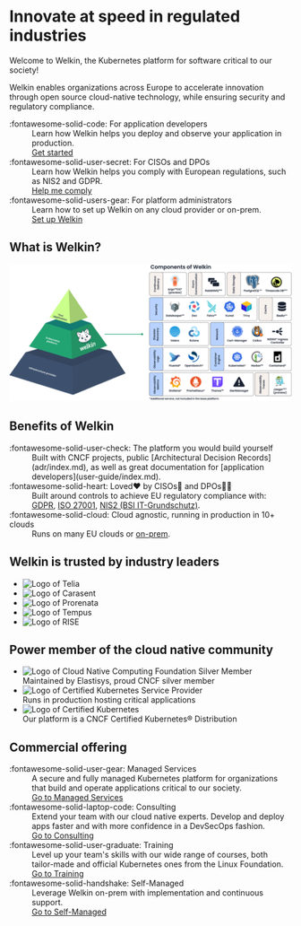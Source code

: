 <!-- markdownlint-disable-file first-line-h1 -->

<div class="landing-page" markdown="1">

# Innovate at speed in regulated industries

Welcome to Welkin, the Kubernetes platform for software critical to our society!

Welkin enables organizations across Europe to accelerate innovation through open source cloud-native technology, while ensuring security and regulatory compliance.

<nav markdown="1">
<dl class="columns-1" markdown="1">
  <div markdown="span">
    <dt markdown="span" class="grow-me">
      :fontawesome-solid-code:
      For application developers
    </dt>
    <dd class="grow-me">
      Learn how Welkin helps you deploy and observe your application in production.
    </dd>
    <dd><a role="button" href="./user-guide/">Get started</a></dd>
  </div>

  <div markdown="span">
    <dt markdown="span" class="grow-me">
      :fontawesome-solid-user-secret:
      For CISOs and DPOs
    </dt>
    <dd class="grow-me">
      Learn how Welkin helps you comply with European regulations, such as NIS2 and GDPR.
    </dd>
    <dd><a role="button" href="./ciso-guide/">Help me comply</a></dd>
  </div>

  <div markdown="span">
    <dt markdown="span" class="grow-me">
      :fontawesome-solid-users-gear:
      For platform administrators
    </dt>
    <dd class="grow-me">
      Learn how to set up Welkin on any cloud provider or on-prem.
    </dd>
    <dd><a role="button" href="./operator-manual/">Set up Welkin</a></dd>
  </div>
</ul>
</nav>

## What is Welkin?

<a href="img/marchitecture_pyramid_welkin.svg">
<img src="img/marchitecture_pyramid_welkin.svg" alt="Components of Welkin" />
</a>

## Benefits of Welkin

<dl class="columns-1" markdown="1">
  <div markdown="span">
    <dt markdown="span">
      :fontawesome-solid-user-check:
      The platform you would build yourself
    </dt>
    <dd markdown="span">
        Built with CNCF projects,
        public [Architectural Decision Records](adr/index.md),
        as well as great documentation for [application developers](user-guide/index.md).
    </dd>
  </div>

  <div markdown="span">
    <dt markdown="span">
      :fontawesome-solid-heart:
      Loved❤️ by CISOs👮 and DPOs🧑‍⚖️
    </dt>
    <dd>
        Built around controls to achieve EU regulatory compliance with:
        <a href="./ciso-guide/controls/gdpr/">GDPR</a>,
        <a href="./ciso-guide/controls/iso-27001/">ISO 27001</a>,
        <a href="./ciso-guide/controls/bsi-it-grundschutz/">NIS2 (BSI IT-Grundschutz)</a>.
    </dd>
  </div>

  <div markdown="span">
    <dt markdown="span">
      :fontawesome-solid-cloud:
      Cloud agnostic, running in production in 10+ clouds
    </dt>
    <dd>
        Runs on many EU clouds or <a href="./operator-manual/on-prem-standard/">on-prem</a>.
    </dd>
  </div>
</dl>

## Welkin is trusted by industry leaders

<ul class="columns-always">
    <li><img src="img/logos/orgs/telia.svg" alt="Logo of Telia" /></li>
    <li><img src="img/logos/orgs/carasent.png" alt="Logo of Carasent" /></li>
    <li><img src="img/logos/orgs/prorenata.svg" alt="Logo of Prorenata" /></li>
    <li><img src="img/logos/orgs/tempus.png" alt="Logo of Tempus" /></li>
    <li><img src="img/logos/orgs/rise-logo-black.svg" alt="Logo of RISE" /></li>
</ul>

<section>
  <!--
    The Customer Quotes carousel contains way too much CSS. We don't really want to
    deal with such complexity, plus the complexity of that CSS interacting with
    mkdocs-material's CSS. Hence, we separate the two HTMLs.
  -->
  <!-- embed type="text/html" src="customer-quotes/" width="100%" height="384px" -->
</section>

## Power member of the cloud native community

<ul class="columns">
    <li>
        <img src="img/logos/cncf-member-silver-color.svg" alt="Logo of Cloud Native Computing Foundation Silver Member">
        <br>
        Maintained by Elastisys, proud CNCF silver member
    </li>
    <li>
        <img src="img/logos/kubernetes-kcsp-color.svg" alt="Logo of Certified Kubernetes Service Provider">
        <br>
        Runs in production hosting critical applications
    </li>
    <li>
        <img src="img/logos/certified-kubernetes-color.svg" alt="Logo of Certified Kubernetes">
        <br>
        Our platform is a CNCF Certified Kubernetes® Distribution
    </li>
</ul>

## Commercial offering

<nav markdown="1">
<dl class="columns-2" markdown="1">
  <div markdown="span">
    <dt markdown="span">
      :fontawesome-solid-user-gear:
      Managed Services
    </dt>
    <dd>
      A secure and fully managed Kubernetes platform for organizations that build and operate applications critical to our society.
    </dd>
    <dd>
      <a role="button" href="https://elastisys.com/managed-services/">Go to Managed Services</a>
    </dd>
  </div>
  <div markdown="span">
    <dt markdown="span">
      :fontawesome-solid-laptop-code:
      Consulting
    </dt>
    <dd class="grow-me">
      Extend your team with our cloud native experts. Develop and deploy apps faster and with more confidence in a DevSecOps fashion.
    </dd>
    <dd>
      <a role="button" href="https://elastisys.com/consulting/">Go to Consulting</a>
    </dd>
  </div>
  <div markdown="span">
    <dt markdown="span">
      :fontawesome-solid-user-graduate:
      Training
    </dt>
    <dd class="grow-me">
      Level up your team's skills with our wide range of courses, both tailor-made and official Kubernetes ones from the Linux Foundation.
    </dd>
    <dd>
      <a role="button" href="https://elastisys.com/training/">Go to Training</a>
    </dd>
  </div>
  <div markdown="span">
    <dt markdown="span">
      :fontawesome-solid-handshake:
      Self-Managed
    </dt>
    <dd class="grow-me">
      Leverage Welkin on-prem with implementation and continuous support.
    </dd>
    <dd>
      <a role="button" href="https://elastisys.com/self-managed/">Go to Self-Managed</a>
    </dd>
  </div>
</dl>
</nav>

</div>
